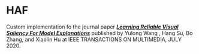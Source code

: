 # HAF

Custom implementation fo the journal paper ***[Learning Reliable Visual Saliency For Model Explanations](https://ieeexplore.ieee.org/abstract/document/8884184)*** published by Yulong Wang , Hang Su, Bo Zhang, and Xiaolin Hu at IEEE TRANSACTIONS ON MULTIMEDIA, JULY 2020.